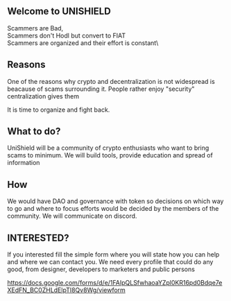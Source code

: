 ## Welcome to UNISHIELD

Scammers are Bad,\
Scammers don't Hodl but convert to FIAT\
Scammers are organized and their effort is constant\

## Reasons

One of the reasons why crypto and decentralization is not widespread is beacause of scams surrounding it.
People rather enjoy "security" centralization gives them

It is time to organize and fight back.

## What to do?

UniShield will be a community of crypto enthusiasts who want to bring scams to minimum.
We will build tools, provide education and spread of information

## How

We would have DAO and governance with token so decisions on which way to go and where to focus efforts would be decided by the members of the community.
We will communicate on discord.

## INTERESTED?

If you interested fill the simple form where you will state how you can help and where we can contact you. We need every profile that could do any good, from designer, developers to marketers and public persons

https://docs.google.com/forms/d/e/1FAIpQLSfwhaoaYZpl0KR16pd0Bdqe7eXEdFN_BC0ZHLdElpTI8Qv8Wg/viewform
